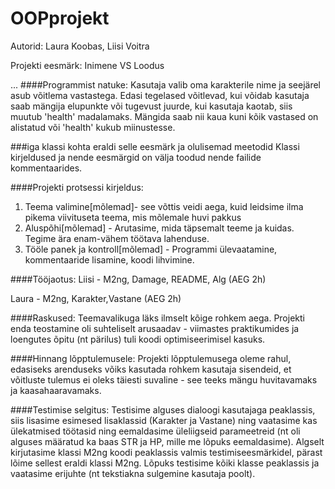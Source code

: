 # OOPprojekt

Autorid: Laura Koobas, Liisi Voitra

Projekti eesmärk: Inimene VS Loodus

...
####Programmist natuke: 
Kasutaja valib oma karakterile nime ja seejärel asub võitlema vastastega.
Edasi tegelased võitlevad, kui võidab kasutaja saab mängija elupunkte või tugevust juurde, 
kui kasutaja kaotab, siis muutub 'health' madalamaks.
Mängida saab nii kaua kuni kõik vastased on alistatud või 'health' kukub miinustesse.



###iga klassi kohta eraldi selle eesmärk ja olulisemad meetodid
Klassi kirjeldused ja nende eesmärgid on välja toodud nende failide kommentaarides.



####Projekti protsessi kirjeldus:
1. Teema valimine[mõlemad]- see võttis veidi aega, kuid leidsime ilma pikema viivituseta teema, mis mõlemale huvi pakkus
2. Aluspõhi[mõlemad] - Arutasime, mida täpsemalt teeme ja kuidas. Tegime ära enam-vähem töötava lahenduse.
3. Tööle panek ja kontroll[mõlemad] - Programmi ülevaatamine, kommentaaride lisamine, koodi lihvimine.


####Tööjaotus:
Liisi - M2ng, Damage, README, Alg (AEG 2h)

Laura - M2ng, Karakter,Vastane (AEG 2h)





####Raskused:
Teemavalikuga läks ilmselt kõige rohkem aega. Projekti enda teostamine oli suhteliselt arusaadav - viimastes
praktikumides ja loengutes õpitu (nt pärilus) tuli koodi optimiseerimisel kasuks.




####Hinnang lõpptulemusele: 
Projekti lõpptulemusega oleme rahul, edasiseks arenduseks võiks kasutada rohkem kasutaja sisendeid, et võitluste
tulemus ei oleks täiesti suvaline - see teeks mängu huvitavamaks ja kaasahaaravamaks.




####Testimise selgitus:
Testisime alguses dialoogi kasutajaga peaklassis, siis lisasime esimesed lisaklassid (Karakter ja Vastane) ning
vaatasime kas ülekatmised töötasid ning eemaldasime üleliigseid parameetreid (nt oli alguses määratud ka
baas STR ja HP, mille me lõpuks eemaldasime). Algselt kirjutasime klassi M2ng koodi peaklassis valmis testimiseesmärkidel,
pärast lõime sellest eraldi klassi M2ng. Lõpuks testisime kõiki klasse peaklassis ja vaatasime erijuhte (nt tekstiakna
sulgemine kasutaja poolt).